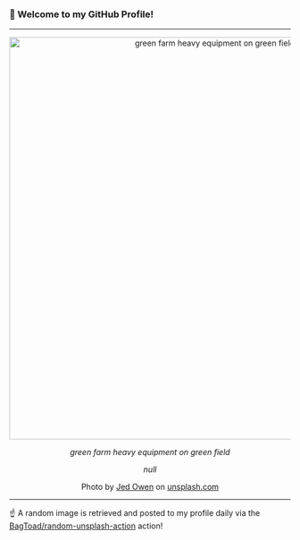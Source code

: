 ### 👋 Welcome to my GitHub Profile!

----

<div align="center">
  <img width="720" src="https://images.unsplash.com/photo-1527847263472-aa5338d178b8?crop=entropy&cs=tinysrgb&fit=max&fm=jpg&ixid=M3w1NTI0OTR8MHwxfHJhbmRvbXx8fHx8fHx8fDE3Mzk2ODYyNzF8&ixlib=rb-4.0.3&q=80&w=1080" alt="green farm heavy equipment on green field">
  
  <em>green farm heavy equipment on green field</em>
  
  <em>null</em>
  
  Photo by [Jed Owen](https://www.instagram.com/jed_owen/) on [unsplash.com](https://unsplash.com/)
</div>

----

☝️ A random image is retrieved and posted to my profile daily via the [BagToad/random-unsplash-action](https://github.com/BagToad/random-unsplash-action) action!
